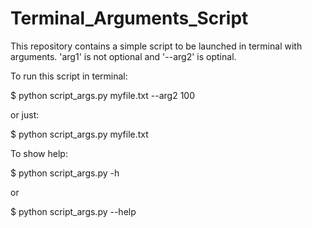 # Terminal_Arguments_Script

This repository contains a simple script to be launched in terminal with arguments. 'arg1' is not optional and '--arg2' is optinal.

To run this script in terminal:

$ python script_args.py myfile.txt --arg2 100

or just:

$ python script_args.py myfile.txt

To show help:

$ python script_args.py -h

or

$ python script_args.py --help
